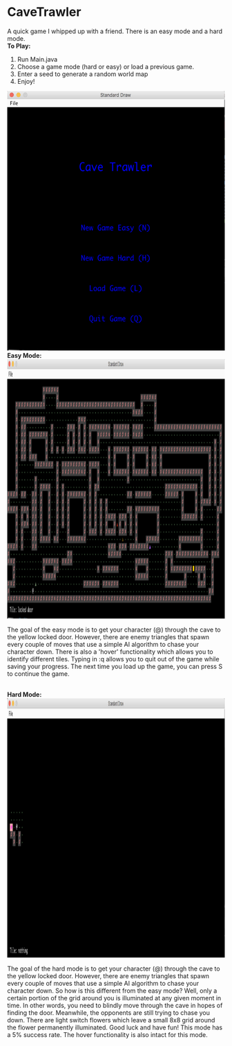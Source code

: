 # CaveTrawler
A quick game I whipped up with a friend. There is an easy mode and a hard mode. 
<br>
<b>To Play:</b>
<ol><li>Run Main.java</li>
  <li>Choose a game mode (hard or easy) or load a previous game.</li>
  <li>Enter a seed to generate a random world map</li>
  <li>Enjoy!</li>
</ol>
<img src="loading.png" alt="Loading screen" height= "600" width="600"></img>
<br>
<b>Easy Mode:</b>
<img src="easy.png" alt="Easy Mode" height="600" width="900"></img>
<p>The goal of the easy mode is to get your character (@) through the cave to the yellow locked door. However, there are enemy triangles that spawn every couple of moves that use a simple AI algorithm to chase your character down. There is also a 'hover' functionality which allows you to identify different tiles. Typing in :q allows you to quit out of the game while saving your progress. The next time you load up the game, you can press S to continue the game.</p>
<br>
<b>Hard Mode:</b>
<img src="hard.png" alt="Hard Mode" height="600" width="900"></img>
<p>The goal of the hard mode is to get your character (@) through the cave to the yellow locked door. However, there are enemy triangles that spawn every couple of moves that use a simple AI algorithm to chase your character down. So how is this different from the easy mode? Well, only a certain portion of the grid around you is illuminated at any given moment in time. In other words, you need to blindly move through the cave in hopes of finding the door. Meanwhile, the opponents are still trying to chase you down. There are light switch flowers which leave a small 8x8 grid around the flower permanently illuminated. Good luck and have fun! This mode has a 5% success rate. The hover functionality is also intact for this mode.

